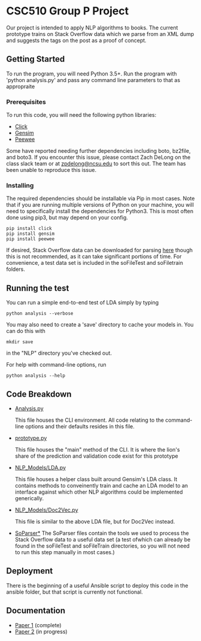# CSC510 Group P Project

Our project is intended to apply NLP algorithms to books.  The current
prototype trains on Stack Overflow data which we parse from an XML
dump and suggests the tags on the post as a proof of concept.

## Getting Started

To run the program, you will need Python 3.5+.  Run the program with
'python analysis.py' and pass any command line parameters to that as appropraite
### Prerequisites

To run this code, you will need the following python libraries:
* [Click ](http://click.pocoo.org/5/)
* [Gensim](https://radimrehurek.com/gensim/)
* [Peewee](http://docs.peewee-orm.com/en/latest/)

Some have reported needing further dependencies including boto,
bz2file, and boto3.  If you encounter this issue, please contact Zach
DeLong on the class slack team or at zpdelong@ncsu.edu to sort this
out.  The team has been unable to reproduce this issue.

### Installing

The required dependencies should be installable via Pip in most
cases.  Note that if you are running multiple versions of Python on
your machine, you will need to specifically install the dependencies
for Python3.  This is most often done using pip3, but may depend on
your config.
```
pip install click
pip install gensim
pip install peewee
```

If desired, Stack Overflow data can be downloaded for
parsing [here](https://archive.org/details/stackexchange) though this
is not recommended, as it can take significant portions of time.  For
convenience, a test data set is included in the soFileTest and
soFiletrain folders.

## Running the test

You can run a simple end-to-end test of LDA simply by typing 
```
python analysis --verbose
```

You may also need to create a 'save' directory to cache your models
in.  You can do this with 
```
mkdir save
```
in the "NLP" directory you've checked out.  

For help with command-line options, run 
```
python analysis --help
```

## Code Breakdown
*
  [Analysis.py](https://github.com/NCSU-CSC510-Group-E/CS510-Project1/blob/master/NLP/analysis.py)
  
  This file houses the CLI environment.  All code relating to the
  command-line options and their defaults resides in this file.
*
  [prototype.py](https://github.com/NCSU-CSC510-Group-E/CS510-Project1/blob/master/NLP/prototype.py)
  
  This file houses the "main" method of the CLI.  It is where the
  lion's share of the prediction and validation code exist for this prototype
*
  [NLP_Models/LDA.py](https://github.com/NCSU-CSC510-Group-E/CS510-Project1/blob/master/NLP/NLP_models/LDA.py)
  
  This file houses a helper class built around Gensim's LDA class.
  It contains methods to conveinently train and cache an LDA model
  to an interface against which other NLP algorithms could be
  implemented generically.  
*
  [NLP_Models/Doc2Vec.py](https://github.com/NCSU-CSC510-Group-E/CS510-Project1/blob/master/NLP/NLP_models/D2VModel.py)
  
  This file is similar to the above LDA file, but for Doc2Vec instead.
* [SoParser*](https://github.com/NCSU-CSC510-Group-E/CS510-Project1/blob/master/NLP/SoParser.py) 
  The SoParser files contain the tools we used to process the Stack
  Overflow data to a useful data set (a test ofwhich can already be
  found in the soFileTest and soFileTrain directories, so you will not
  need to run this step manually in most cases.)
  
  
  

## Deployment

There is the beginning of a useful Ansible script to deploy this code
in the ansible folder, but that script is currently not functional.

## Documentation
*
  [Paper 1](https://github.com/NCSU-CSC510-Group-E/CS510-Project1/blob/master/Doc/Paper1/main.pdf) (complete)
*
  [Paper 2](https://github.com/NCSU-CSC510-Group-E/CS510-Project1/blob/master/Doc/Paper2/main.pdf) (in progress)
